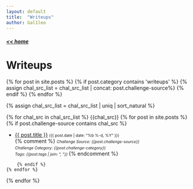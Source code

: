 ```yaml
---
layout: default
title:  "Writeups"
author: Gal1leo
---
```

<h5><a href="{{site.url}}"> &lt;&lt; home </a></h5>
<p></p>

# Writeups
{% for post in site.posts %}
  	{% if post.category contains 'writeups' %}
  		{% assign chal_src_list = chal_src_list | concat: post.challenge-source%}
  	{% endif %}
{% endfor %}

{% assign chal_src_list = chal_src_list | uniq | sort_natural %} 

{% for chal_src in chal_src_list %}
	{{chal_src}}
	{% for post in site.posts %}
		{% if post.challenge-source contains chal_src %}

<ul>
  <li>
    <a href="{{ post.url }}">{{ post.title }}</a>
    <span class="date" style="font-size:0.75em;">({{ post.date | date: "%b %-d, %Y" }})</span><br>
    {% comment %}
    <span class="tags" style="font-size:0.75em; font-style:italic;">Challenge Source: {{post.challenge-source}} </span><br>
    <span class="tags" style="font-size:0.75em; font-style:italic;">Challenge Category: {{post.challenge-category}} </span><br>
    <span class="tags" style="font-size:0.75em; font-style:italic;">Tags: {{post.tags | join: ", "}} </span>
    {% endcomment %}
  </li>
</ul>

		{% endif %}
	{% endfor %}
{% endfor %}
